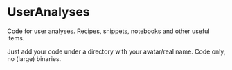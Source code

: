 # UserAnalyses
Code for user analyses. Recipes, snippets, notebooks and other useful items.

Just add your code under a directory with your avatar/real name. Code only, no (large) binaries.
